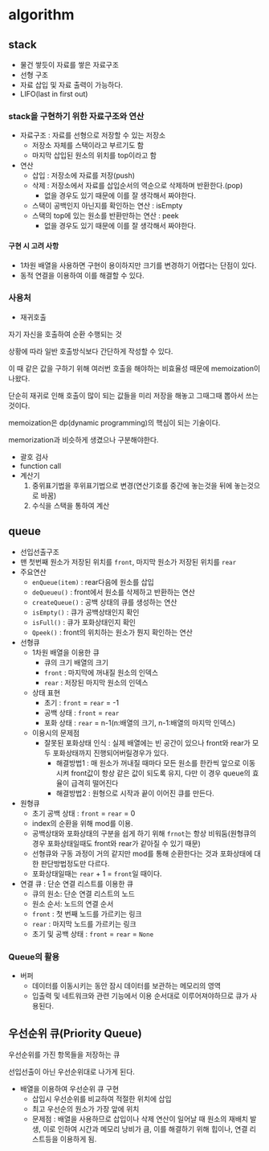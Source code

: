 # algorithm

## stack

- 물건 쌓듯이 자료를 쌓은 자료구조
- 선형 구조
- 자료 삽입 및 자료 출력이 가능하다.
- LIFO(last in first out)

### stack을 구현하기 위한 자료구조와 연산

- 자료구조 : 자료를 선형으로 저장할 수 있는 저장소
  - 저장소 자체를 스택이라고 부르기도 함
  - 마지막 삽입된 원소의 위치를 top이라고 함
- 연산
  - 삽입 : 저장소에 자료를 저장(push)
  - 삭제 : 저장소에서 자료를 삽입순서의 역순으로 삭제하며 반환한다.(pop)
    - 없을 경우도 있기 때문에 이를 잘 생각해서 짜야한다.
  - 스택이 공백인지 아닌지를 확인하는 연산 : isEmpty
  - 스택의 top에 있는 원소를 반환만하는 연산 : peek
    - 없을 경우도 있기 때문에 이를 잘 생각해서 짜야한다.

#### 구현 시 고려 사항

- 1차원 배열을 사용하면 구현이 용이하지만 크기를 변경하기 어렵다는 단점이 있다.
- 동적 연결을 이용하여 이를 해결할 수 있다.

### 사용처
- 재귀호출

자기 자신을 호출하여 순환 수행되는 것

상황에 따라 일반 호출방식보다 간단하게 작성할 수 있다.

이 때 같은 값을 구하기 위해 여러번 호출을 해야하는 비효율성 때문에 memoization이 나왔다.

단순히 재귀로 인해 호출이 많이 되는 값들을 미리 저장을 해놓고 그때그때  뽑아서 쓰는 것이다.

memoization은 dp(dynamic programming)의 핵심이 되는 기술이다.

memorization과 비슷하게 생겼으나 구분해야한다.


- 괄호 검사
- function call
- 계산기
  1. 중위표기법을 후위표기법으로 변경(연산기호를 중간에 놓는것을 뒤에 놓는것으로 바꿈)
  2. 수식을 스택을 통하여 계산

## queue

- 선입선출구조
- 맨 첫번째 원소가 저장된 위치를 `front`, 마지막 원소가 저장된 위치를 `rear`
- 주요연산
  - `enQueue(item)` : rear다음에 원소를 삽입
  - `deQueueu()` : front에서 원소를 삭제하고 반환하는 연산
  - `createQueue()` : 공백 상태의 큐를 생성하는 연산
  - `isEmpty()` : 큐가 공백상태인지 확인
  - `isFull()` : 큐가 포화상태인지 확인
  - `Qpeek()` : front의 위치하는 원소가 뭔지 확인하는 연산
- 선형큐
  - 1차원 배열을 이용한 큐
    - 큐의 크기  배열의 크기
    - `front` : 마지막에 꺼내질 원소의 인덱스
    - `rear` : 저장된 마지막 원소의 인덱스
  - 상태 표현
    - 초기 :  `front` = `rear` = -1
    - 공백 상태 :  `front` = `rear`
    - 포화 상태 :  `rear` = n-1(n:배열의 크기, n-1:배열의 마지막 인덱스)
  - 이용시의 문제점
    - 잘못된 포화상태 인식 : 실제 배열에는 빈 공간이 있으나 front와 rear가 모두 포화상태까지 진행되어버릴경우가 있다.
      - 해결방법1 : 매 원소가 꺼내질 때마다 모든 원소를 한칸씩 앞으로 이동시켜 front값이 항상 같은 값이 되도록 유지, 다만 이 경우 queue의 효율이 급격히 떨어진다
      - 해결방법2 : 원형으로 시작과 끝이 이어진 큐를 만든다.
- 원형큐
  - 초기 공백 상태 : `front` = `rear` = 0
  - index의 순환을 위해 mod를 이용.
  - 공백상태와 포화상태의 구분을 쉽게 하기 위해 `frnot`는 항상 비워둠(원형큐의 경우 포화상태일때도 front와 rear가 같아질 수 있기 때문)
  - 선형큐와 구동 과정이 거의 같지만 mod를 통해 순환한다는 것과 포화상태에 대한 판단방법정도만 다르다.
  - 포화상태일때는 `rear` + 1 = `front`일 때이다.
- 연결 큐 : 단순 연결 리스트를 이용한 큐
  -  큐의 원소: 단순 연결 리스트의 노드
  -  원소 순서: 노드의 연결 순서
  -  `front` : 첫 번째 노드를 가르키는 링크
  -  `rear` : 마지막 노드를 가르키는 링크
  -  초기 및 공백 상태 : `front` = `rear` = `None`

### Queue의 활용

- 버퍼
  - 데이터를 이동시키는 동안 잠시 데이터를 보관하는 메모리의 영역
  - 입출력 및 네트워크와 관련 기능에서 이용 순서대로 이루어져야하므로 큐가 사용된다.

## 우선순위 큐(Priority Queue)

우선순위를 가진 항목들을 저장하는 큐

선입선출이 아닌 우선순위대로 나가게 된다.

- 배열을 이용하여 우선순위 큐 구현
  - 삽입시 우선순위를 비교하여 적절한 위치에 삽입
  - 최고 우선순의 원소가 가장 앞에 위치
  - 문제점 : 배열을 사용하므로 삽입이나 삭제 연산이 일어날 때 원소의 재배치 발생, 이로 인하여 시간과 메모리 낭비가 큼, 이를 해결하기 위해 힙이나, 연결 리스트등을 이용하게 됨.

